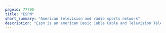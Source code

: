 ```yaml
---
pageid: 77795
title: "ESPN"
short_summary: "American television and radio sports network"
description: "Espn is an american Basic Cable Cable and Television Television Channel owned by the Walt Disney Company and Hearst Communications through the joint Venture espn Inc. The Company was founded by Bill rasmussen scott Rasmussen and Ed Eagan in 1979."
---
```

